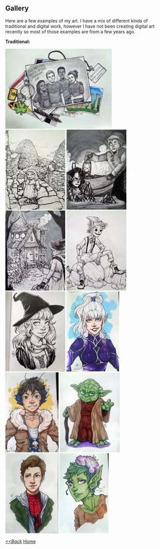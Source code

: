 ## Gallery

Here are a few examples of my art. I have a mix of different kinds of traditional and digital work, however I have not been creating digital art recently so most of those examples are from a few years ago.

**Traditional:**  

![ESBP Counselors](esbp.JPG)
![Jedi Temple](jeditemple.JPG)
![Fisherman and Mermaid](merfolk.JPG)
![Inktober - Cottage](cottage.JPG)
![Inktober - Scarecrow](scarecrow.JPG)
![Inktober - Witch](witch.JPG)
![Craxie](original1.png)
![Jei](original2.png)
![Yoda](yoda.png)
![Peter Parker](peterparker.png)
![Plant Fairy](fae.png)


[_<<Back_](Hobbies_and_Interests.md "hobbies and interests") [Home](README.md)
